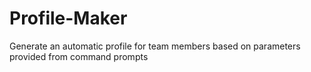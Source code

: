 # Profile-Maker
Generate an automatic profile for team members based on parameters provided from command prompts
